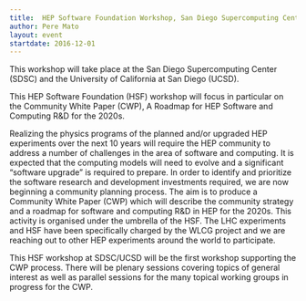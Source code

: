 ```yaml
---
title:  HEP Software Foundation Workshop, San Diego Supercomputing Center (SDSC), January 22-26, 2017
author: Pere Mato 
layout: event
startdate: 2016-12-01
---
```


This workshop will take place at the San Diego Supercomputing Center (SDSC) and the University of California at San Diego (UCSD).

This HEP Software Foundation (HSF) workshop will focus in particular on the Community White Paper (CWP), A Roadmap for HEP Software and Computing R&D for the 2020s.

Realizing the physics programs of the planned and/or upgraded HEP experiments over the next 10 years will require the HEP community to address a number of challenges in the area of software and computing. It is expected that the computing models will need to evolve and a significant “software upgrade” is required to prepare. In order to identify and prioritize the software research and development investments required, we are now beginning a community planning process. The aim is to produce a Community White Paper (CWP) which will describe the community strategy and a roadmap for software and computing R&D in HEP for the 2020s. This activity is organised under the umbrella of the HSF. The LHC experiments and HSF have been specifically charged by the WLCG project and we are reaching out to other HEP experiments around the world to participate.

This HSF workshop at SDSC/UCSD will be the first workshop supporting the CWP process. There will be plenary sessions covering topics of general interest as well as parallel sessions for the many topical working groups in progress for the CWP.

